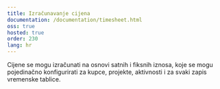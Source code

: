 ```yaml
---
title: Izračunavanje cijena
documentation: /documentation/timesheet.html
oss: true
hosted: true
order: 230
lang: hr
---
```


Cijene se mogu izračunati na osnovi satnih i fiksnih iznosa, koje se mogu pojedinačno konfigurirati za kupce, projekte, aktivnosti i za svaki zapis vremenske tablice.
